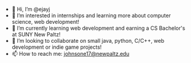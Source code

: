 - 👋 Hi, I’m @ejayj
- 👀 I’m interested in internships and learning more about computer science, web development!
- 🌱 I’m currently learning web development and earning a CS Bachelor's at SUNY New Paltz!
- 💞️ I’m looking to collaborate on small java, python, C/C++, web development or indie game projects!
- 📫 How to reach me: johnsone17@newpaltz.edu

